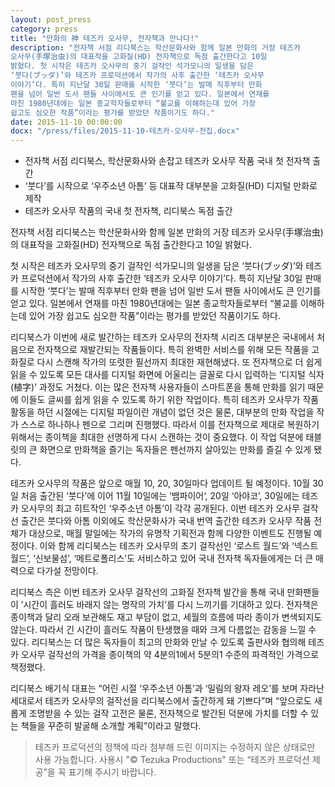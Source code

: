 ```yaml
---
layout: post_press
category: press
title: "만화의 神 테즈카 오사무, 전자책과 만나다!"
description: "전자책 서점 리디북스는 학산문화사와 함께 일본 만화의 거장 테즈카
오사무(手塚治虫)의 대표작을 고화질(HD) 전자책으로 독점 출간한다고 10일
밝혔다. 첫 시작은 테즈카 오사무의 중기 걸작인 석가모니의 일생을 담은
‘붓다(ブッダ)’와 테즈카 프로덕션에서 작가의 사후 출간한 ‘테즈카 오사무
이야기’다. 특히 지난달 30일 판매를 시작한 ‘붓다’는 발매 직후부터 만화
팬을 넘어 일반 도서 팬들 사이에서도 큰 인기를 얻고 있다. 일본에서 연재를
마친 1980년대에는 일본 종교학자들로부터 “불교를 이해하는데 있어 가장
쉽고도 심오한 작품”이라는 평가를 받았던 작품이기도 하다."
date: 2015-11-10 00:00:00
docx: "/press/files/2015-11-10-테츠카-오사무-전집.docx"
---
```


* 전자책 서점 리디북스, 학산문화사와 손잡고 테즈카 오사무 작품 국내 첫 전자책 출간
* ‘붓다’를 시작으로 ‘우주소년 아톰’ 등 대표작 대부분을 고화질(HD) 디지털 만화로 제작
* 테즈카 오사무 작품의 국내 첫 전자책, 리디북스 독점 출간

전자책 서점 리디북스는 학산문화사와 함께 일본 만화의 거장 테즈카 오사무(手塚治虫)의 대표작을 고화질(HD) 전자책으로 독점 출간한다고 10일 밝혔다.

첫 시작은 테즈카 오사무의 중기 걸작인 석가모니의 일생을 담은 ‘붓다(ブッダ)’와 테즈카 프로덕션에서 작가의 사후 출간한 ‘테즈카 오사무 이야기’다. 특히 지난달 30일 판매를 시작한 ‘붓다’는 발매 직후부터 만화 팬을 넘어 일반 도서 팬들 사이에서도 큰 인기를 얻고 있다. 일본에서 연재를 마친 1980년대에는 일본 종교학자들로부터 “불교를 이해하는데 있어 가장 쉽고도 심오한 작품”이라는 평가를 받았던 작품이기도 하다.

리디북스가 이번에 새로 발간하는 테즈카 오사무의 전자책 시리즈 대부분은 국내에서 처음으로 전자책으로 재발간되는 작품들이다. 특히 완벽한 서비스를 위해 모든 작품을 고화질로 다시 스캔해 작가의 또렷한 필선까지 최대한 재현해냈다. 또 전자책으로 더 쉽게 읽을 수 있도록 모든 대사를 디지털 화면에 어울리는 글꼴로 다시 입력하는 ‘디지털 식자(植字)’ 과정도 거쳤다. 이는 많은 전자책 사용자들이 스마트폰을 통해 만화를 읽기 때문에 이들도 글씨를 쉽게 읽을 수 있도록 하기 위한 작업이다. 특히 테즈카 오사무가 작품 활동을 하던 시절에는 디지털 파일이란 개념이 없던 것은 물론, 대부분의 만화 작업을 작가 스스로 하나하나 펜으로 그리며 진행했다. 따라서 이를 전자책으로 제대로 복원하기 위해서는 종이책을 최대한 선명하게 다시 스캔하는 것이 중요했다. 이 작업 덕분에 태블릿의 큰 화면으로 만화책을 즐기는 독자들은 펜선까지 살아있는 만화를 즐길 수 있게 됐다.

테즈카 오사무의 작품은 앞으로 매월 10, 20, 30일마다 업데이트 될 예정이다. 10월 30일 처음 출간된 ‘붓다’에 이어 11월 10일에는 ‘뱀파이어‘, 20일 ‘아야코’, 30일에는 테즈카 오사무의 최고 히트작인 ‘우주소년 아톰’이 각각 공개된다. 이번 테즈카 오사무 걸작선 출간은 붓다와 아톰 이외에도 학산문화사가 국내 번역 출간한 테즈카 오사무 작품 전체가 대상으로, 매월 말일에는 작가의 유명작 기획전과 함께 다양한 이벤트도 진행될 예정이다. 이와 함께 리디북스는 테즈카 오사무의 초기 걸작선인 ‘로스트 월드’와 ‘넥스트 월드’, ‘신보물섬’, ‘메트로폴리스’도 서비스하고 있어 국내 전자책 독자들에게는 더 큰 매력으로 다가설 전망이다.

리디북스 측은 이번 테즈카 오사무 걸작선의 고화질 전자책 발간을 통해 국내 만화팬들이 ’시간이 흘러도 바래지 않는 명작의 가치’를 다시 느끼기를 기대하고 있다. 전자책은 종이책과 달리 오래 보관해도 재고 부담이 없고, 세월의 흐름에 따라 종이가 변색되지도 않는다. 따라서 긴 시간이 흘러도 작품이 탄생했을 때와 크게 다름없는 감동을 느낄 수 있다. 리디북스는 더 많은 독자들이 최고의 만화와 만날 수 있도록 출판사와 협의해 테즈카 오사무 걸작선의 가격을 종이책의 약 4분의1에서 5분의1 수준의 파격적인 가격으로 책정했다.

리디북스 배기식 대표는 “어린 시절 ‘우주소년 아톰’과 ‘밀림의 왕자 레오’를 보며 자라난 세대로서 테즈카 오사무의 걸작선을 리디북스에서 출간하게 돼 기쁘다”며 “앞으로도 새롭게 조명받을 수 있는 걸작 고전은 물론, 전자책으로 발간된 덕분에 가치를 더할 수 있는 책들을 꾸준히 발굴해 소개할 계획”이라고 말했다.


> 테즈카 프로덕션의 정책에 따라 첨부해 드린 이미지는 수정하지 않은 상태로만 사용 가능합니다. 사용시 "© Tezuka Productions" 또는 “테즈카 프로덕션 제공”을 꼭 표기해 주시기 바랍니다.
